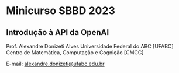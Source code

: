 # Minicurso SBBD 2023
## Introdução à API da OpenAI

Prof. Alexandre Donizeti Alves
Universidade Federal do ABC [UFABC]
Centro de Matemática, Computação e Cognição [CMCC]

E-mail: alexandre.donizeti@ufabc.edu.br
<br>
